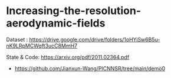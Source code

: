 # Increasing-the-resolution-aerodynamic-fields

Dataset : https://drive.google.com/drive/folders/1oHYiSw6B5u-nK9LRpMCWqft3ucC8MmH7


State & Code: https://arxiv.org/pdf/2011.02364.pdf
- https://github.com/Jianxun-Wang/PICNNSR/tree/main/demo0
